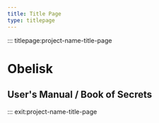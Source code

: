 ```yaml
---
title: Title Page
type: titlepage
---
```


::: titlepage:project-name-title-page

# Obelisk
## User's Manual / Book of Secrets

::: exit:project-name-title-page
